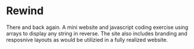 # Rewind
There and back again. A mini website and javascript coding exercise using arrays to display any string in reverse.
The site also includes branding and resposnive layouts as would be utilizied in a fully realized website.
